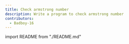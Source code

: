 ```yaml
---
title: Check armstrong number
description: Write a program to check armstrong number
contributors:
  - Badboy-16
---
```


import README from "./README.md"

<README />

